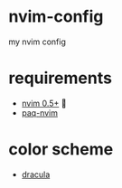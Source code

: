 # nvim-config
my nvim config


# requirements

* [nvim 0.5+](https://neovim.io/) 🤪
* [paq-nvim](https://github.com/savq/paq-nvim)

# color scheme

* [dracula](https://github.com/dracula/vim)

